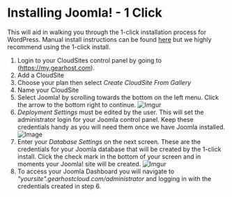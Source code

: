 Installing Joomla! - 1 Click
==================


This will aid in walking you through the 1-click installation process for WordPress. Manual install instructions can be found [here](https://here.com) but we highly recommend using the 1-click install.

 1. Login to your CloudSites control panel by going to
    (https://my.gearhost.com). 
 2.  Add a CloudSite
 3. Choose your plan then select *Create CloudSite From Gallery*
 4. Name your CloudSite
 5. Select Joomla! by scrolling towards the bottom on the left menu. Click the arrow to the bottom right to continue.
![Imgur](https://www.evernote.com/shard/s69/res/e81451cf-e85b-44e6-a4dd-109b6137f8e4/skitch.png?resizeSmall&width=1340)
 6. *Deployment Settings* must be edited by the user. This will set the administrator login for your Joomla control panel. Keep these credentials handy as you will need them once we have Joomla installed.
![Image](https://www.evernote.com/shard/s69/res/9532f53b-5875-4213-b771-1d73a4c1a142/skitch.png?resizeSmall&width=1340)
 7. Enter your *Database Settings* on the next screen. These are the credentials for your Joomla database that will be created by the 1-click install. Click the check mark in the bottom of your screen and in moments your Joomla! site will be created.
![Imgur](https://www.evernote.com/shard/s69/res/720d6263-bee1-4ce6-b5ce-1a85cf9c8531/skitch.png?resizeSmall&width=1340)
 8. To access your Joomla Dashboard you will navigate to *"yoursite".gearhostcloud.com/administrator* and logging in with the credentials created in step 6.
 
